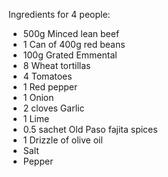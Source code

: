 Ingredients for 4 people:
* 500g Minced lean beef
* 1 Can of 400g red beans
* 100g Grated Emmental
* 8 Wheat tortillas
* 4 Tomatoes
* 1 Red pepper
* 1 Onion
* 2 cloves Garlic
* 1 Lime
* 0.5 sachet Old Paso fajita spices
* 1 Drizzle of olive oil
* Salt
* Pepper